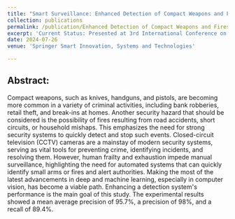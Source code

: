 ```yaml
---
title: "Smart Surveillance: Enhanced Detection of Compact Weapons and Fires with Image Enhancement Techniques"
collection: publications
permalink: /publication/Enhanced Detection of Compact Weapons and Fires with Image Enhancement Techniques
excerpt: 'Current Status: Presented at 3rd International Conference on Human-Centric Smart Computing (ICHCSC 2024)'
date: 2024-07-26
venue: 'Springer Smart Innovation, Systems and Technologies'

---
```


## Abstract:
Compact weapons, such as knives, handguns, and pistols, are becoming more common in a variety of criminal activities, including bank robberies, retail theft, and break-ins at homes. Another security hazard that should be considered is the possibility of fires resulting from road accidents, short circuits, or household mishaps. This emphasizes the need for strong security systems to quickly detect and stop such events. Closed-circuit television (CCTV) cameras are a mainstay of modern security systems, serving as vital tools for preventing crime, identifying incidents, and resolving them. However, human frailty and exhaustion impede manual surveillance, highlighting the need for automated systems that can quickly identify small arms or fires and alert authorities. Making the most of the latest advancements in deep and machine learning, especially in computer vision, has become a viable path. Enhancing a detection system's performance is the main goal of this study. The experimental results showed a mean average precision of 95.7%, a precision of 98%, and a recall of 89.4%.
